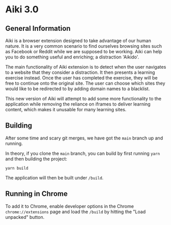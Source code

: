 # Aiki 3.0

## General Information

Aiki is a browser extension designed to take advantage of our human nature. 
It is a very common scenario to find ourselves browsing sites such as Facebook or Reddit while we are supposed to be working. 
Aiki can help you to do something useful and enriching; a distraction 'Aikido'. 

The main functionality of Aiki extension is to detect when the user navigates to a website that they consider a distraction. 
It then presents a learning exercise instead. Once the user has completed the exercise, they will be free to continue onto the original site. 
The user can choose which sites they would like to be redirected to by adding domain names to a blacklist. 

This new version of Aiki will attempt to add some more functionality to the application while removing the reliance on iframes to deliver learning 
content, which makes it unusable for many learning sites.

## Building

After some time and scary git merges, we have got the `main` branch up and running.

In theory, if you clone the `main` branch, you can build by first running `yarn` and then building the project:

```shell
yarn build
```

The application will then be built under `/build`.

## Running in Chrome

To add it to Chrome, enable developer options in the Chrome `chrome://extensions` page and load the `/build` by hitting the "Load unpacked" button.
